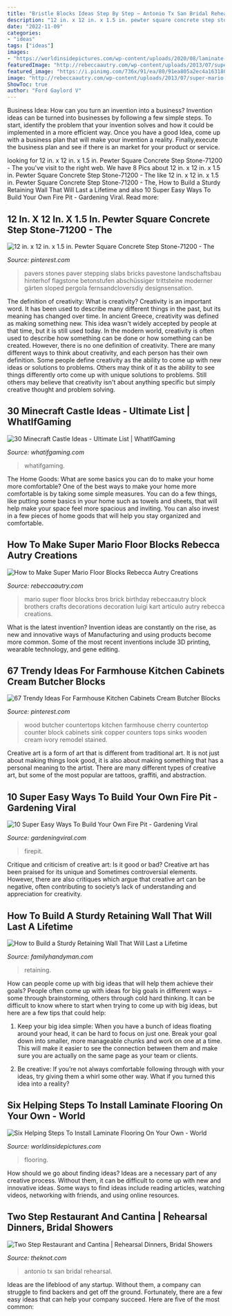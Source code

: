 ```yaml
---
title: "Bristle Blocks Ideas Step By Step ~ Antonio Tx San Bridal Rehearsal"
description: "12 in. x 12 in. x 1.5 in. pewter square concrete step stone-71200"
date: "2022-11-09"
categories:
- "ideas"
tags: ["ideas"]
images:
- "https://worldinsidepictures.com/wp-content/uploads/2020/08/laminate-660x330.jpg"
featuredImage: "http://rebeccaautry.com/wp-content/uploads/2013/07/super-mario-floor-brick-cube.jpg"
featured_image: "https://i.pinimg.com/736x/91/ea/80/91ea805a2ec4a1631805b06bdbef8510.jpg"
image: "http://rebeccaautry.com/wp-content/uploads/2013/07/super-mario-floor-brick-cube.jpg"
ShowToc: true
author: "Ford Gaylord V"
---
```



Business Idea: How can you turn an invention into a business?
Invention ideas can be turned into businesses by following a few simple steps. To start, identify the problem that your invention solves and how it could be implemented in a more efficient way. Once you have a good Idea, come up with a business plan that will make your invention a reality. Finally,execute the business plan and see if there is an market for your product or service.

	

		
looking for 12 in. x 12 in. x 1.5 in. Pewter Square Concrete Step Stone-71200 - The you've visit to the right web. We have 8 Pics about 12 in. x 12 in. x 1.5 in. Pewter Square Concrete Step Stone-71200 - The like 12 in. x 12 in. x 1.5 in. Pewter Square Concrete Step Stone-71200 - The, How to Build a Sturdy Retaining Wall That Will Last a Lifetime and also 10 Super Easy Ways To Build Your Own Fire Pit - Gardening Viral. Read more:
		
    
## 12 In. X 12 In. X 1.5 In. Pewter Square Concrete Step Stone-71200 - The

<img loading=lazy src="https://i.pinimg.com/736x/91/ea/80/91ea805a2ec4a1631805b06bdbef8510.jpg" onerror="this.onerror=null;this.src='https://tse3.mm.bing.net/th?id=OIP.GBXmdC0xY6xjPAP4lf0FGAHaHa&amp;pid=15.1';" alt="12 in. x 12 in. x 1.5 in. Pewter Square Concrete Step Stone-71200 - The">

_Source: pinterest.com_

>pavers stones paver stepping slabs bricks pavestone landschaftsbau hinterhof flagstone betonstufen abschüssiger trittsteine moderner gärten sloped pergola fernsandcloversdiy designsensation. 

	

The definition of creativity: What is creativity?
Creativity is an important word. It has been used to describe many different things in the past, but its meaning has changed over time. In ancient Greece, creativity was defined as making something new. This idea wasn't widely accepted by people at that time, but it is still used today. In the modern world, creativity is often used to describe how something can be done or how something can be created. However, there is no one definition of creativity. There are many different ways to think about creativity, and each person has their own definition. Some people define creativity as the ability to come up with new ideas or solutions to problems. Others may think of it as the ability to see things differently orto come up with unique solutions to problems. Still others may believe that creativity isn't about anything specific but simply creative thought and problem solving.

    
## 30 Minecraft Castle Ideas - Ultimate List | WhatIfGaming

<img loading=lazy src="https://whatifgaming.com/wp-content/uploads/2021/08/End-Castle-1068x602.jpg" onerror="this.onerror=null;this.src='https://tse1.mm.bing.net/th?id=OIP.iCcV2WkG9FDkL6E6uSjDlQHaEL&amp;pid=15.1';" alt="30 Minecraft Castle Ideas - Ultimate List | WhatIfGaming">

_Source: whatifgaming.com_

>whatifgaming. 

	

The Home Goods: What are some basics you can do to make your home more comfortable?
One of the best ways to make your home more comfortable is by taking some simple measures. You can do a few things, like putting some basics in your home such as towels and sheets, that will help make your space feel more spacious and inviting. You can also invest in a few pieces of home goods that will help you stay organized and comfortable.

    
## How To Make Super Mario Floor Blocks Rebecca Autry Creations

<img loading=lazy src="http://rebeccaautry.com/wp-content/uploads/2013/07/super-mario-floor-brick-cube.jpg" onerror="this.onerror=null;this.src='https://tse2.mm.bing.net/th?id=OIP.tUGhU7XokQy-a1NpXpQNWwHaHP&amp;pid=15.1';" alt="How to Make Super Mario Floor Blocks Rebecca Autry Creations">

_Source: rebeccaautry.com_

>mario super floor blocks bros brick birthday rebeccaautry block brothers crafts decorations decoration luigi kart artículo autry rebecca creations. 

	

What is the latest invention?
Invention ideas are constantly on the rise, as new and innovative ways of Manufacturing and using products become more common. Some of the most recent inventions include 3D printing, wearable technology, and gene editing.

    
## 67 Trendy Ideas For Farmhouse Kitchen Cabinets Cream Butcher Blocks

<img loading=lazy src="https://i.pinimg.com/originals/0e/2f/af/0e2fafd3ce518a8a7b03acf0bd2c6cee.jpg" onerror="this.onerror=null;this.src='https://tse3.mm.bing.net/th?id=OIP.pa-afixdUf63xZ6Qz-kacwAAAA&amp;pid=15.1';" alt="67 Trendy Ideas For Farmhouse Kitchen Cabinets Cream Butcher Blocks">

_Source: pinterest.com_

>wood butcher countertops kitchen farmhouse cherry countertop counter block cabinets sink copper counters tops sinks wooden cream ivory remodel stained. 

	

Creative art is a form of art that is different from traditional art. It is not just about making things look good, it is also about making something that has a personal meaning to the artist. There are many different types of creative art, but some of the most popular are tattoos, graffiti, and abstraction.

    
## 10 Super Easy Ways To Build Your Own Fire Pit - Gardening Viral

<img loading=lazy src="https://gardeningviral.com/wp-content/uploads/2017/12/4ce2f01a8ab75991ee53ca9d25d023f2-firepit-ideas-backyard-ideas.jpg" onerror="this.onerror=null;this.src='https://tse4.mm.bing.net/th?id=OIP.Rg3_B91rN7iNThRUb453EQHaRC&amp;pid=15.1';" alt="10 Super Easy Ways To Build Your Own Fire Pit - Gardening Viral">

_Source: gardeningviral.com_

>firepit. 

	

Critique and criticism of creative art: Is it good or bad?
Creative art has been praised for its unique and Sometimes controversial elements. However, there are also critiques which argue that creative art can be negative, often contributing to society’s lack of understanding and appreciation for creativity.

    
## How To Build A Sturdy Retaining Wall That Will Last A Lifetime

<img loading=lazy src="https://www.familyhandyman.com/wp-content/uploads/2017/06/Freatured-Image.jpg" onerror="this.onerror=null;this.src='https://tse4.mm.bing.net/th?id=OIP.YJYu4eKBgKT2y5ga9Zr0bAHaHa&amp;pid=15.1';" alt="How to Build a Sturdy Retaining Wall That Will Last a Lifetime">

_Source: familyhandyman.com_

>retaining. 

	

How can people come up with big ideas that will help them achieve their goals?
People often come up with ideas for big goals in different ways – some through brainstorming, others through cold hard thinking. It can be difficult to know where to start when trying to come up with big ideas, but here are a few tips that could help:
1. Keep your big idea simple: When you have a bunch of ideas floating around your head, it can be hard to focus on just one. Break your goal down into smaller, more manageable chunks and work on one at a time. This will make it easier to see the connection between them and make sure you are actually on the same page as your team or clients.

2. Be creative: If you’re not always comfortable following through with your ideas, try giving them a whirl some other way. What if you turned this idea into a reality?

    
## Six Helping Steps To Install Laminate Flooring On Your Own - World

<img loading=lazy src="https://worldinsidepictures.com/wp-content/uploads/2020/08/laminate-660x330.jpg" onerror="this.onerror=null;this.src='https://tse2.mm.bing.net/th?id=OIP.BSDvH-3Lvctb-4MMAxJafAHaDt&amp;pid=15.1';" alt="Six Helping Steps To Install Laminate Flooring On Your Own - World">

_Source: worldinsidepictures.com_

>flooring. 

	

How should we go about finding ideas?
Ideas are a necessary part of any creative process. Without them, it can be difficult to come up with new and innovative ideas. Some ways to find ideas include reading articles, watching videos, networking with friends, and using online resources.

    
## Two Step Restaurant And Cantina | Rehearsal Dinners, Bridal Showers

<img loading=lazy src="https://media-api.xogrp.com/images/9a364a84-8173-4460-8508-1acd62727c43" onerror="this.onerror=null;this.src='https://tse1.mm.bing.net/th?id=OIP.NHC1srYOz6PyXN54TDBHngHaE8&amp;pid=15.1';" alt="Two Step Restaurant and Cantina | Rehearsal Dinners, Bridal Showers">

_Source: theknot.com_

>antonio tx san bridal rehearsal. 

	

Ideas are the lifeblood of any startup. Without them, a company can struggle to find backers and get off the ground. Fortunately, there are a few easy ideas that can help your company succeed. Here are five of the most common: 

